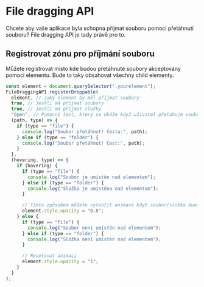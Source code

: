 # File dragging API

Chcete aby vaše aplikace byla schopna příjmat souboru pomocí přetáhnutí souboru? File dragging API je tady právě pro to.

## Registrovat zónu pro příjmání souboru

Můžete registrovat místo kde budou přetáhnuté soubory akceptovány pomocí elementu. Bude to taky obsahovat všechny child elementy.

```javascript
const element = document.querySelector(".yourelement");
FileDraggingAPI.registerDroppable(
  element, // Jaký element by měl příjmat soubory
  true, // Jestli má příjmat soubory
  true, // Jestli má příjmat složky
  "Open", // Pomocný text, který se ukáže když uživatel přetahuje souborem/složkou přes váš element
  (path, type) => {
    if (type == "file") {
      console.log("Soubor přetáhnut! Cesta:", path);
    } else if (type == "folder") {
      console.log("Soubor přetáhnut! Cest:", path);
    }
  },
  (hovering, type) => {
    if (hovering) {
      if (type == "file") {
        console.log("Soubor je umístěn nad elementem");
      } else if (type == "folder") {
        console.log("Složka je umístěna nad elementem");
      }

      // Tímto způsobem můžete vytvořit animace když soubor/složka bued umístěna nad vaším elementem
      element.style.opacity = "0.8";
    } else {
      if (type == "file") {
        console.log("Soubor není umístěn nad elementem");
      } else if (type == "folder") {
        console.log("Složka není umístěn nad elementem");
      }

      // Resetovat animaci
      element.style.opacity = "1";
    }
  }
);
```
